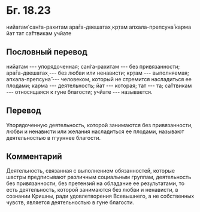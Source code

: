 # Бг. 18.23

нийатам̇ сан̇га-рахитам ара̄га-двешатах̣ кр̣там апхала-препсуна̄ карма йат тат
са̄ттвикам учйате

## Пословный перевод

нийатам --- упорядоченная; сан̇га-рахитам --- без привязанности;
ара̄га-двешатах̣ --- без любви или ненависти; кр̣там --- выполняемая;
апхала-препсуна̄ --- человеком, который не стремится насладиться ее
плодами; карма --- деятельность; йат --- которая; тат --- та; са̄ттвикам
--- относящаяся к гуне благости; учйате --- называется.

## Перевод

Упорядоченную деятельность, которой занимаются без привязанности, любви
и ненависти или желания насладиться ее плодами, называют деятельностью в
ггууннее благости.

## Комментарий

Деятельность, связанная с выполнением обязанностей, которые шастры
предписывают различным социальным группам, деятельность без
привязанности, без претензий на обладание ее результатами, то есть
деятельность, которой занимаются без любви и ненависти, в сознании
Кришны, ради удовлетворения Всевышнего, а не собственных чувств,
является деятельностью в гуне благости.
